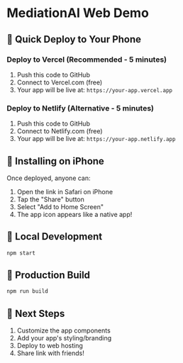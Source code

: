 # MediationAI Web Demo

## 🚀 Quick Deploy to Your Phone

### Deploy to Vercel (Recommended - 5 minutes)
1. Push this code to GitHub
2. Connect to Vercel.com (free)
3. Your app will be live at: `https://your-app.vercel.app`

### Deploy to Netlify (Alternative - 5 minutes)
1. Push this code to GitHub
2. Connect to Netlify.com (free)
3. Your app will be live at: `https://your-app.netlify.app`

## 📱 Installing on iPhone

Once deployed, anyone can:
1. Open the link in Safari on iPhone
2. Tap the "Share" button
3. Select "Add to Home Screen"
4. The app icon appears like a native app!

## 🔧 Local Development
```bash
npm start
```

## 🚀 Production Build
```bash
npm run build
```

## 🎯 Next Steps
1. Customize the app components
2. Add your app's styling/branding
3. Deploy to web hosting
4. Share link with friends!
